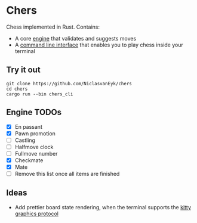 # Chers

Chess implemented in Rust.
Contains:

- A core [engine](./chers/) that validates and suggests moves
- A [command line interface](./chers_cli/) that enables you to play chess inside your terminal

## Try it out

```shell
git clone https://github.com/NiclasvanEyk/chers
cd chers
cargo run --bin chers_cli
```

## Engine TODOs

- [x] En passant
- [x] Pawn promotion
- [ ] Castling
- [ ] Halfmove clock
- [ ] Fullmove number
- [x] Checkmate
- [x] Mate
- [ ] Remove this list once all items are finished

## Ideas

- Add prettier board state rendering, when the terminal supports the [kitty graphics protocol](https://sw.kovidgoyal.net/kitty/graphics-protocol/)
